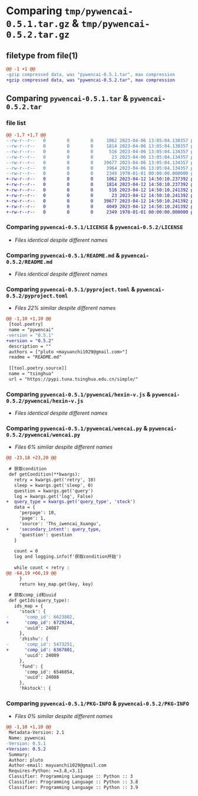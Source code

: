 # Comparing `tmp/pywencai-0.5.1.tar.gz` & `tmp/pywencai-0.5.2.tar.gz`

## filetype from file(1)

```diff
@@ -1 +1 @@
-gzip compressed data, was "pywencai-0.5.1.tar", max compression
+gzip compressed data, was "pywencai-0.5.2.tar", max compression
```

## Comparing `pywencai-0.5.1.tar` & `pywencai-0.5.2.tar`

### file list

```diff
@@ -1,7 +1,7 @@
--rw-r--r--   0        0        0     1062 2023-04-06 13:05:04.130357 pywencai-0.5.1/LICENSE
--rw-r--r--   0        0        0     1814 2023-04-06 13:05:04.130357 pywencai-0.5.1/README.md
--rw-r--r--   0        0        0      516 2023-04-06 13:05:04.134357 pywencai-0.5.1/pyproject.toml
--rw-r--r--   0        0        0       23 2023-04-06 13:05:04.134357 pywencai-0.5.1/pywencai/__init__.py
--rw-r--r--   0        0        0    39677 2023-04-06 13:05:04.134357 pywencai-0.5.1/pywencai/hexin-v.js
--rw-r--r--   0        0        0     3964 2023-04-06 13:05:04.134357 pywencai-0.5.1/pywencai/wencai.py
--rw-r--r--   0        0        0     2349 1970-01-01 00:00:00.000000 pywencai-0.5.1/PKG-INFO
+-rw-r--r--   0        0        0     1062 2023-04-12 14:50:10.237392 pywencai-0.5.2/LICENSE
+-rw-r--r--   0        0        0     1814 2023-04-12 14:50:10.237392 pywencai-0.5.2/README.md
+-rw-r--r--   0        0        0      516 2023-04-12 14:50:10.241392 pywencai-0.5.2/pyproject.toml
+-rw-r--r--   0        0        0       23 2023-04-12 14:50:10.241392 pywencai-0.5.2/pywencai/__init__.py
+-rw-r--r--   0        0        0    39677 2023-04-12 14:50:10.241392 pywencai-0.5.2/pywencai/hexin-v.js
+-rw-r--r--   0        0        0     4049 2023-04-12 14:50:10.241392 pywencai-0.5.2/pywencai/wencai.py
+-rw-r--r--   0        0        0     2349 1970-01-01 00:00:00.000000 pywencai-0.5.2/PKG-INFO
```

### Comparing `pywencai-0.5.1/LICENSE` & `pywencai-0.5.2/LICENSE`

 * *Files identical despite different names*

### Comparing `pywencai-0.5.1/README.md` & `pywencai-0.5.2/README.md`

 * *Files identical despite different names*

### Comparing `pywencai-0.5.1/pyproject.toml` & `pywencai-0.5.2/pyproject.toml`

 * *Files 22% similar despite different names*

```diff
@@ -1,10 +1,10 @@
 [tool.poetry]
 name = "pywencai"
-version = "0.5.1"
+version = "0.5.2"
 description = ""
 authors = ["pluto <mayuanchi1029@gmail.com>"]
 readme = "README.md"
 
 [[tool.poetry.source]]
 name = "tsinghua"
 url = "https://pypi.tuna.tsinghua.edu.cn/simple/"
```

### Comparing `pywencai-0.5.1/pywencai/hexin-v.js` & `pywencai-0.5.2/pywencai/hexin-v.js`

 * *Files identical despite different names*

### Comparing `pywencai-0.5.1/pywencai/wencai.py` & `pywencai-0.5.2/pywencai/wencai.py`

 * *Files 6% similar despite different names*

```diff
@@ -23,18 +23,20 @@
 
 # 获取condition
 def getCondition(**kwargs):
   retry = kwargs.get('retry', 10)
   sleep = kwargs.get('sleep', 0)
   question = kwargs.get('query')
   log = kwargs.get('log', False)
+  query_type = kwargs.get('query_type', 'stock')
   data = {
     'perpage': 10,
     'page': 1,
     'source': 'Ths_iwencai_Xuangu',
+    'secondary_intent': query_type,
     'question': question
   }
 
   count = 0
   log and logging.info(f'获取condition开始')
 
   while count < retry :
@@ -64,19 +66,19 @@
     }
     return key_map.get(key, key)
 
 # 获取comp_id和uuid
 def getIds(query_type):
   ids_map = {
     'stock': {
-      'comp_id': 6623802,
+      'comp_id': 6729244,
       'uuid': 24087
     },
     'zhishu': {
-      'comp_id': 5473251,
+      'comp_id': 6367801,
       'uuid': 24089
     },
     'fund': {
       'comp_id': 6546054,
       'uuid': 24088
     },
     'hkstock': {
```

### Comparing `pywencai-0.5.1/PKG-INFO` & `pywencai-0.5.2/PKG-INFO`

 * *Files 0% similar despite different names*

```diff
@@ -1,10 +1,10 @@
 Metadata-Version: 2.1
 Name: pywencai
-Version: 0.5.1
+Version: 0.5.2
 Summary: 
 Author: pluto
 Author-email: mayuanchi1029@gmail.com
 Requires-Python: >=3.8,<3.11
 Classifier: Programming Language :: Python :: 3
 Classifier: Programming Language :: Python :: 3.8
 Classifier: Programming Language :: Python :: 3.9
```

